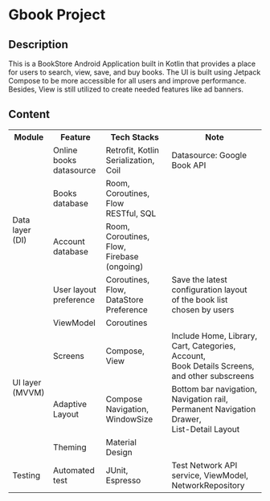 <h1>Gbook Project</h1>
<h2>Description</h2>
<p>This is a BookStore Android Application built in Kotlin that provides a place for users to search, view, save, and buy books. The UI is built using Jetpack Compose to be more accessible for all users and improve performance. Besides, View is still utilized to create needed features like ad banners. </p>
<h2>Content</h2>
<table>
  <tr>
    <th>Module</th>
    <th>Feature</th>
    <th>Tech Stacks</th>
    <th>Note</th>
  </tr>
  <tr>
    <td rowspan="4">Data layer <br> (DI)</td>
    <td>Online books <br> datasource</td>
    <td>Retrofit, Kotlin Serialization, Coil</td>
    <td>Datasource: Google Book API</td>
  </tr>
  <tr>
    <td>Books <br> database</td>
    <td>Room, Coroutines, Flow <br> RESTful, SQL</td>
    <td></td>
  </tr>
  <tr>
    <td>Account <br> database</td>
    <td>Room, Coroutines, Flow, <br> Firebase (ongoing)</td>
    <td></td>
  </tr>
  <tr>
    <td>User layout <br> preference</td>
    <td>Coroutines, Flow, <br> DataStore Preference</td>
    <td>Save the latest configuration layout <br>of the book list chosen by users</td>
  </tr>
  <tr>
    <td rowspan="4">UI layer <br> (MVVM)</td>
    <td>ViewModel</td>
    <td>Coroutines</td>
    <td></td>
  </tr>
  <tr>
    <td>Screens</td>
    <td>Compose, View </td>
    <td>Include Home, Library, Cart, Categories, Account, <br> Book Details Screens, and other subscreens</td>
  </tr>
  <tr>
    <td>Adaptive Layout</td>
    <td>Compose Navigation, WindowSize</td>
    <td>Bottom bar navigation, Navigation rail, <br> Permanent Navigation Drawer, <br> List-Detail Layout </td>
  </tr>
  <tr>
    <td>Theming</td>
    <td>Material Design </td>
    <td></td>
  </tr>
  <tr>
    <td rowspan="1">Testing</td>
    <td>Automated test</td>
    <td>JUnit, Espresso</td>
    <td>Test Network API service, ViewModel, <br> NetworkRepository</td>
  </tr>
</table>
